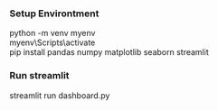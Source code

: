 ### Setup Environtment

python -m venv myenv <br>
myenv\Scripts\activate <br>
pip install pandas numpy matplotlib seaborn streamlit <br>

### Run streamlit

streamlit run dashboard.py
